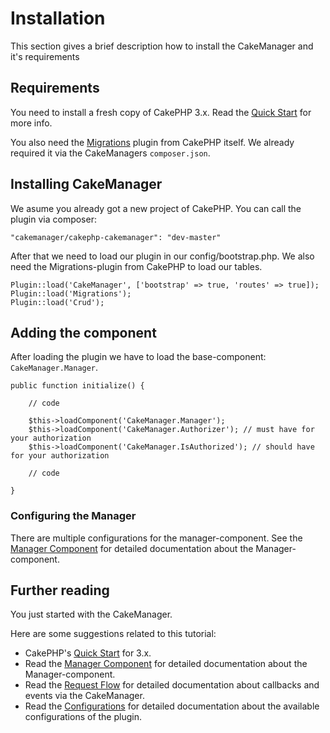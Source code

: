 Installation
============

This section gives a brief description how to install the CakeManager and it's requirements

Requirements
------------

You need to install a fresh copy of CakePHP 3.x. Read the [Quick Start](http://book.cakephp.org/3.0/en/quickstart.html) for more info.

You also need the [Migrations](https://github.com/cakephp/migrations) plugin from CakePHP itself. We already required it via the CakeManagers `composer.json`.

Installing CakeManager
----------------------

We asume you already got a new project of CakePHP. You can call the plugin via composer:

    "cakemanager/cakephp-cakemanager": "dev-master"

After that we need to load our plugin in our config/bootstrap.php. We also need the Migrations-plugin from CakePHP to load our tables.

    Plugin::load('CakeManager', ['bootstrap' => true, 'routes' => true]);
    Plugin::load('Migrations');
    Plugin::load('Crud');

Adding the component
----------

After loading the plugin we have to load the base-component: `CakeManager.Manager`.

    public function initialize() {
        
        // code
        
        $this->loadComponent('CakeManager.Manager');
        $this->loadComponent('CakeManager.Authorizer'); // must have for your authorization
        $this->loadComponent('CakeManager.IsAuthorized'); // should have for your authorization
           
        // code
        
    }

### Configuring the Manager

There are multiple configurations for the manager-component.
See the [Manager Component](Components/Manager.md) for detailed documentation about the Manager-component.

Further reading
-------

You just started with the CakeManager.

Here are some suggestions related to this tutorial:

- CakePHP's [Quick Start](http://book.cakephp.org/3.0/en/quickstart.html) for 3.x.
- Read the [Manager Component](Components/Manager.md) for detailed documentation about the Manager-component.
- Read the [Request Flow](Request-Flow.md) for detailed documentation about callbacks and events via the CakeManager.
- Read the [Configurations](Configurations.md) for detailed documentation about the available configurations of the plugin.
